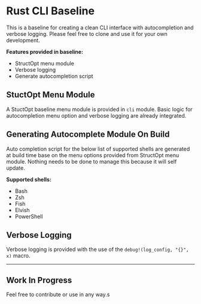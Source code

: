 # Rust CLI Baseline

This is a baseline for creating a clean CLI interface with autocompletion and verbose logging. Please feel free to clone and use it for your own development.

**Features provided in baseline:**  
- StructOpt menu module
- Verbose logging
- Generate autocompletion script

## StuctOpt Menu Module

A StuctOpt baseline menu module is provided in `cli` module. Basic logic for autocompletion menu option and verbose logging are already integrated.

## Generating Autocomplete Module On Build

Auto completion script for the below list of supported shells are generated at build time base on the menu options provided from StructOpt menu module.  Nothing needs to be done to manage this because it will self update.

**Supported shells:**
- Bash
- Zsh
- Fish
- Elvish
- PowerShell

## Verbose Logging

Verbose logging is provided with the use of the `debug!(log_config, "{}", x)` macro.

---

## Work In Progress
Feel free to contribute or use in any way.s

